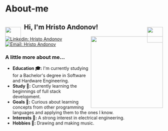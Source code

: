 # About-me

<h2 style="position: relative; padding: 0 60px;">
  <img src="https://upload.wikimedia.org/wikipedia/commons/3/38/Robot-clip-art-book-covers-feJCV3-clipart.png" width="50" style="vertical-align: middle; position: absolute; left: 0; top: 50%;">
  Hi, I'm Hristo Andonov!
  <img src="https://upload.wikimedia.org/wikipedia/commons/3/38/Robot-clip-art-book-covers-feJCV3-clipart.png" width="50" style="vertical-align: middle; position: absolute; right: 0; top: 50%;">
</h2>
<img align='right' src="https://i.pinimg.com/originals/a6/70/91/a67091c003173f3cd58801f345392dde.gif" width="230">




[![Linkedin: Hristo Andonov](https://img.shields.io/badge/-Hristo--Andonov-blue?style=flat-square&logo=Linkedin&logoColor=white)](https://www.linkedin.com/in/hristo-andonov-62813a370/)
[![Email: Hristo Andonov](https://img.shields.io/badge/-hristoandonov0000@gmail.com-red?style=flat-square&logo=Gmail&logoColor=white)](mailto:hristoandonov0000@gmail.com)


### A little more about me...

<ul>
  <li><strong>Education 🎓:</strong> I'm currently studying for a Bachelor's degree in Software and Hardware Engineering.</li>
  <li><strong>Study 📖:</strong> Currently learning the beginnings of full stack development.</li>
  <li><strong>Goals 🚀:</strong> Curious about learning concepts from other programming languages and applying them to the ones I know.</li>
  <li><strong>Interests 🌟:</strong> A strong interest in electrical engineering.</li>
  <li><strong>Hobbies 🎨:</strong> Drawing and making music.</li>
</ul>
